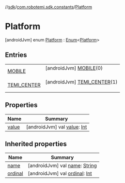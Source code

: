 //[sdk](../../../index.md)/[com.robotemi.sdk.constants](../index.md)/[Platform](index.md)



# Platform  
 [androidJvm] enum [Platform](index.md) : [Enum](https://kotlinlang.org/api/latest/jvm/stdlib/kotlin/-enum/index.html)<[Platform](index.md)>    


## Entries  
  
| | |
|---|---|
| <a name="com.robotemi.sdk.constants/Platform.MOBILE///PointingToDeclaration/"></a>[MOBILE](-m-o-b-i-l-e/index.md)| <a name="com.robotemi.sdk.constants/Platform.MOBILE///PointingToDeclaration/"></a> [androidJvm] [MOBILE](-m-o-b-i-l-e/index.md)(0)  <br>   <br>|
| <a name="com.robotemi.sdk.constants/Platform.TEMI_CENTER///PointingToDeclaration/"></a>[TEMI_CENTER](-t-e-m-i_-c-e-n-t-e-r/index.md)| <a name="com.robotemi.sdk.constants/Platform.TEMI_CENTER///PointingToDeclaration/"></a> [androidJvm] [TEMI_CENTER](-t-e-m-i_-c-e-n-t-e-r/index.md)(1)  <br>   <br>|


## Properties  
  
|  Name |  Summary | 
|---|---|
| <a name="com.robotemi.sdk.constants/Platform/value/#/PointingToDeclaration/"></a>[value](value.md)| <a name="com.robotemi.sdk.constants/Platform/value/#/PointingToDeclaration/"></a> [androidJvm] val [value](value.md): [Int](https://kotlinlang.org/api/latest/jvm/stdlib/kotlin/-int/index.html)   <br>|


## Inherited properties  
  
|  Name |  Summary | 
|---|---|
| <a name="com.robotemi.sdk.constants/Platform/name/#/PointingToDeclaration/"></a>[name](index.md#%5Bcom.robotemi.sdk.constants%2FPlatform%2Fname%2F%23%2FPointingToDeclaration%2F%5D%2FProperties%2F-2100633493)| <a name="com.robotemi.sdk.constants/Platform/name/#/PointingToDeclaration/"></a> [androidJvm] val [name](index.md#%5Bcom.robotemi.sdk.constants%2FPlatform%2Fname%2F%23%2FPointingToDeclaration%2F%5D%2FProperties%2F-2100633493): [String](https://kotlinlang.org/api/latest/jvm/stdlib/kotlin/-string/index.html)   <br>|
| <a name="com.robotemi.sdk.constants/Platform/ordinal/#/PointingToDeclaration/"></a>[ordinal](index.md#%5Bcom.robotemi.sdk.constants%2FPlatform%2Fordinal%2F%23%2FPointingToDeclaration%2F%5D%2FProperties%2F-2100633493)| <a name="com.robotemi.sdk.constants/Platform/ordinal/#/PointingToDeclaration/"></a> [androidJvm] val [ordinal](index.md#%5Bcom.robotemi.sdk.constants%2FPlatform%2Fordinal%2F%23%2FPointingToDeclaration%2F%5D%2FProperties%2F-2100633493): [Int](https://kotlinlang.org/api/latest/jvm/stdlib/kotlin/-int/index.html)   <br>|

